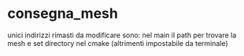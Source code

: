 # consegna_mesh

unici indirizzi rimasti da modificare sono: nel main il path per trovare la mesh e set directory nel cmake (altrimenti impostabile da terminale) 
